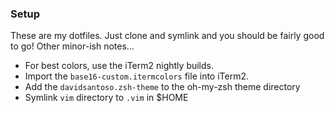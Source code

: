 ### Setup ###

These are my dotfiles. Just clone and symlink and you should be fairly good to go! Other minor-ish notes...

* For best colors, use the iTerm2 nightly builds.
* Import the `base16-custom.itermcolors` file into iTerm2.
* Add the `davidsantoso.zsh-theme` to the oh-my-zsh theme directory
* Symlink `vim` directory to `.vim` in $HOME

